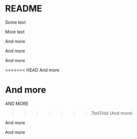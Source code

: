 # README

Some text

More text

And more

And more

And more

<<<<<<< HEAD
And more

And more
=======
AND MORE
>>>>>>> 7bd31dd (And more)

And more

And more
